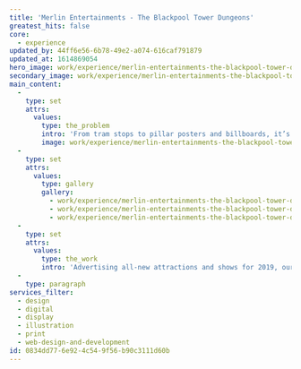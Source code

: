 ```yaml
---
title: 'Merlin Entertainments - The Blackpool Tower Dungeons'
greatest_hits: false
core:
  - experience
updated_by: 44ff6e56-6b78-49e2-a074-616caf791879
updated_at: 1614869054
hero_image: work/experience/merlin-entertainments-the-blackpool-tower-dungeons/Merlin-Tower-Dungeons-7.jpg
secondary_image: work/experience/merlin-entertainments-the-blackpool-tower-dungeons/Merlin-Tower-Dungeons-3-v2.jpg
main_content:
  -
    type: set
    attrs:
      values:
        type: the_problem
        intro: 'From tram stops to pillar posters and billboards, it’s immensely rewarding to see our work on display in our local area. Our campaign for the Blackpool Tower Dungeons, which also included screen-based visuals, was designed to appeal to families seeking a fun and scary experience.'
        image: work/experience/merlin-entertainments-the-blackpool-tower-dungeons/Merlin-Tower-Dungeons-5.jpg
  -
    type: set
    attrs:
      values:
        type: gallery
        gallery:
          - work/experience/merlin-entertainments-the-blackpool-tower-dungeons/Merlin-Tower-Dungeons-1.jpg
          - work/experience/merlin-entertainments-the-blackpool-tower-dungeons/Merlin-Tower-Dungeons-2.jpg
          - work/experience/merlin-entertainments-the-blackpool-tower-dungeons/Merlin-Tower-Dungeons-4-v2.jpg
  -
    type: set
    attrs:
      values:
        type: the_work
        intro: 'Advertising all-new attractions and shows for 2019, our outcomes were some of the first to be produced as part of our newfound relationship with Merlin Entertainments. Here’s hoping that we continue scaring audiences for many years to come...'
  -
    type: paragraph
services_filter:
  - design
  - digital
  - display
  - illustration
  - print
  - web-design-and-development
id: 0834dd77-6e92-4c54-9f56-b90c3111d60b
---
```

